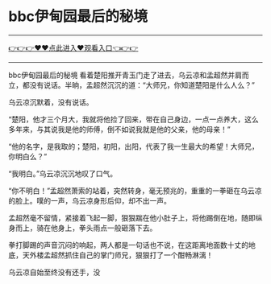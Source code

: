 # bbc伊甸园最后的秘境

<hr/> <a href="https://github.com/kjhudf/xccd/issues/1">👉👉👉♥♥点此进入♥观看入口👈👉👉</a><hr/>

bbc伊甸园最后的秘境
看着楚阳推开青玉门走了进去，乌云凉和孟超然并肩而立，都没有说话。半晌，孟超然沉沉的道：“大师兄，你知道楚阳是什么人么？”

乌云凉沉默着，没有说话。

“楚阳，他才三个月大，我就将他捡了回来，带在自己身边，一点一点养大，这么多年来，与其说我是他的师傅，倒不如说我就是他的父亲，他的母亲！”

“他的名字，是我取的；楚阳，初阳，出阳，代表了我一生最大的希望！大师兄，你明白么？”

“我明白。”乌云凉沉沉地叹了口气。

“你不明白！”孟超然萧索的站着，突然转身，毫无预兆的，重重的一拳砸在乌云凉的脸上。噗的一声，乌云凉身形后仰，却不出一声。

孟超然毫不留情，紧接着飞起一脚，狠狠踹在他小肚子上，将他踢倒在地，随即纵身而上，骑在他身上，拳头雨点一般砸落下去。

拳打脚踢的声音沉闷的响起，两人都是一句话也不说，在这距离地面数十丈的地底，天外楼孟超然抓住自己的掌门师兄，狠狠打了一个酣畅淋漓！

乌云凉自始至终没有还手，没
